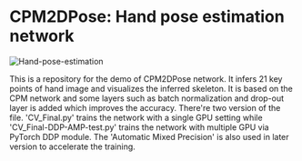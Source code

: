 # CPM2DPose: Hand pose estimation network
![Hand-pose-estimation](https://user-images.githubusercontent.com/52950649/138914461-3fc0fd26-c126-4d5c-9a96-dbcde704c229.png)


 This is a repository for the demo of CPM2DPose network. It infers 21 key points of hand image and visualizes the inferred skeleton. It is based on the CPM network and some layers such as batch normalization and drop-out layer is added which improves the accuracy. There're two version of the file. 'CV_Final.py' trains the network with a single GPU setting while 'CV_Final-DDP-AMP-test.py' trains the network with multiple GPU via PyTorch DDP module. The 'Automatic Mixed Precision' is also used in later version to accelerate the training.
